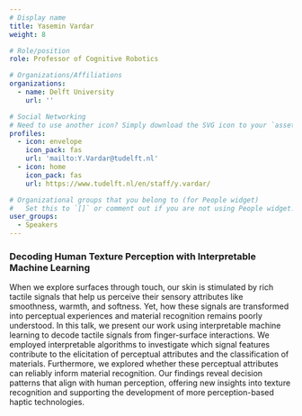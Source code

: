 ```yaml
---
# Display name
title: Yasemin Vardar
weight: 8

# Role/position
role: Professor of Cognitive Robotics

# Organizations/Affiliations
organizations:
  - name: Delft University
    url: ''

# Social Networking
# Need to use another icon? Simply download the SVG icon to your `assets/media/icons/` folder.
profiles:
  - icon: envelope
    icon_pack: fas
    url: 'mailto:Y.Vardar@tudelft.nl'
  - icon: home
    icon_pack: fas
    url: https://www.tudelft.nl/en/staff/y.vardar/

# Organizational groups that you belong to (for People widget)
#   Set this to `[]` or comment out if you are not using People widget.
user_groups:
  - Speakers
---
```


### Decoding Human Texture Perception with Interpretable Machine Learning

 When we explore surfaces through touch, our skin is stimulated by rich tactile signals that help us perceive their sensory attributes like smoothness, warmth, and softness. Yet, how these signals are transformed into perceptual experiences and material recognition remains poorly understood. In this talk, we present our work using interpretable machine learning to decode tactile signals from finger-surface interactions. We employed interpretable algorithms to investigate which signal features contribute to the elicitation of perceptual attributes and the classification of materials. Furthermore, we explored whether these perceptual attributes can reliably inform material recognition. Our findings reveal decision patterns that align with human perception, offering new insights into texture recognition and supporting the development of more perception-based haptic technologies.